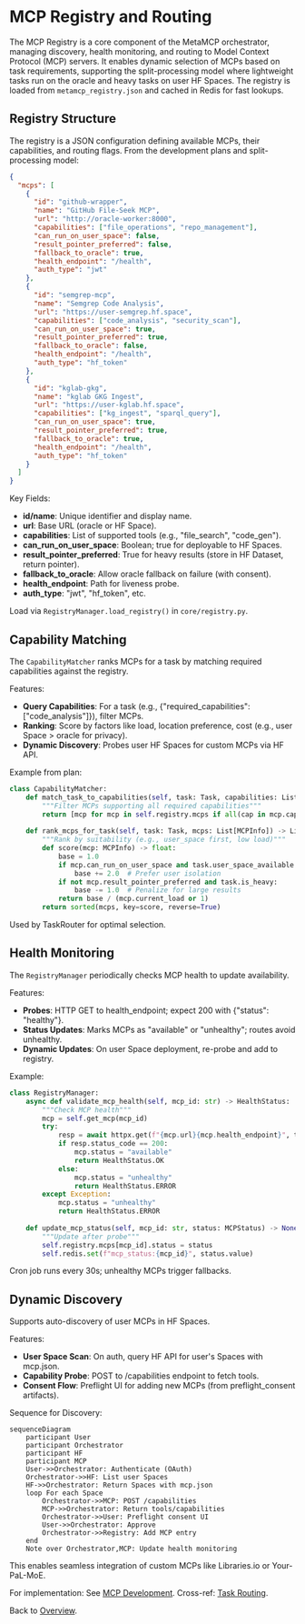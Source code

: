 # MCP Registry and Routing

The MCP Registry is a core component of the MetaMCP orchestrator, managing discovery, health monitoring, and routing to Model Context Protocol (MCP) servers. It enables dynamic selection of MCPs based on task requirements, supporting the split-processing model where lightweight tasks run on the oracle and heavy tasks on user HF Spaces. The registry is loaded from `metamcp_registry.json` and cached in Redis for fast lookups.

## Registry Structure

The registry is a JSON configuration defining available MCPs, their capabilities, and routing flags. From the development plans and split-processing model:

```json
{
  "mcps": [
    {
      "id": "github-wrapper",
      "name": "GitHub File-Seek MCP",
      "url": "http://oracle-worker:8000",
      "capabilities": ["file_operations", "repo_management"],
      "can_run_on_user_space": false,
      "result_pointer_preferred": false,
      "fallback_to_oracle": true,
      "health_endpoint": "/health",
      "auth_type": "jwt"
    },
    {
      "id": "semgrep-mcp",
      "name": "Semgrep Code Analysis",
      "url": "https://user-semgrep.hf.space",
      "capabilities": ["code_analysis", "security_scan"],
      "can_run_on_user_space": true,
      "result_pointer_preferred": true,
      "fallback_to_oracle": false,
      "health_endpoint": "/health",
      "auth_type": "hf_token"
    },
    {
      "id": "kglab-gkg",
      "name": "kglab GKG Ingest",
      "url": "https://user-kglab.hf.space",
      "capabilities": ["kg_ingest", "sparql_query"],
      "can_run_on_user_space": true,
      "result_pointer_preferred": true,
      "fallback_to_oracle": true,
      "health_endpoint": "/health",
      "auth_type": "hf_token"
    }
  ]
}
```

Key Fields:
- **id/name**: Unique identifier and display name.
- **url**: Base URL (oracle or HF Space).
- **capabilities**: List of supported tools (e.g., "file_search", "code_gen").
- **can_run_on_user_space**: Boolean; true for deployable to HF Spaces.
- **result_pointer_preferred**: True for heavy results (store in HF Dataset, return pointer).
- **fallback_to_oracle**: Allow oracle fallback on failure (with consent).
- **health_endpoint**: Path for liveness probe.
- **auth_type**: "jwt", "hf_token", etc.

Load via `RegistryManager.load_registry()` in `core/registry.py`.

## Capability Matching

The `CapabilityMatcher` ranks MCPs for a task by matching required capabilities against the registry.

Features:
- **Query Capabilities**: For a task (e.g., {"required_capabilities": ["code_analysis"]}), filter MCPs.
- **Ranking**: Score by factors like load, location preference, cost (e.g., user Space > oracle for privacy).
- **Dynamic Discovery**: Probes user HF Spaces for custom MCPs via HF API.

Example from plan:
```python
class CapabilityMatcher:
    def match_task_to_capabilities(self, task: Task, capabilities: List[str]) -> List[MCPInfo]:
        """Filter MCPs supporting all required capabilities"""
        return [mcp for mcp in self.registry.mcps if all(cap in mcp.capabilities for cap in capabilities)]
    
    def rank_mcps_for_task(self, task: Task, mcps: List[MCPInfo]) -> List[MCPInfo]:
        """Rank by suitability (e.g., user_space first, low load)"""
        def score(mcp: MCPInfo) -> float:
            base = 1.0
            if mcp.can_run_on_user_space and task.user_space_available:
                base += 2.0  # Prefer user isolation
            if not mcp.result_pointer_preferred and task.is_heavy:
                base -= 1.0  # Penalize for large results
            return base / (mcp.current_load or 1)
        return sorted(mcps, key=score, reverse=True)
```

Used by TaskRouter for optimal selection.

## Health Monitoring

The `RegistryManager` periodically checks MCP health to update availability.

Features:
- **Probes**: HTTP GET to health_endpoint; expect 200 with {"status": "healthy"}.
- **Status Updates**: Marks MCPs as "available" or "unhealthy"; routes avoid unhealthy.
- **Dynamic Updates**: On user Space deployment, re-probe and add to registry.

Example:
```python
class RegistryManager:
    async def validate_mcp_health(self, mcp_id: str) -> HealthStatus:
        """Check MCP health"""
        mcp = self.get_mcp(mcp_id)
        try:
            resp = await httpx.get(f"{mcp.url}{mcp.health_endpoint}", timeout=5)
            if resp.status_code == 200:
                mcp.status = "available"
                return HealthStatus.OK
            else:
                mcp.status = "unhealthy"
                return HealthStatus.ERROR
        except Exception:
            mcp.status = "unhealthy"
            return HealthStatus.ERROR
    
    def update_mcp_status(self, mcp_id: str, status: MCPStatus) -> None:
        """Update after probe"""
        self.registry.mcps[mcp_id].status = status
        self.redis.set(f"mcp_status:{mcp_id}", status.value)
```

Cron job runs every 30s; unhealthy MCPs trigger fallbacks.

## Dynamic Discovery

Supports auto-discovery of user MCPs in HF Spaces.

Features:
- **User Space Scan**: On auth, query HF API for user's Spaces with mcp.json.
- **Capability Probe**: POST to /capabilities endpoint to fetch tools.
- **Consent Flow**: Preflight UI for adding new MCPs (from preflight_consent artifacts).

Sequence for Discovery:

```mermaid
sequenceDiagram
    participant User
    participant Orchestrator
    participant HF
    participant MCP
    User->>Orchestrator: Authenticate (OAuth)
    Orchestrator->>HF: List user Spaces
    HF->>Orchestrator: Return Spaces with mcp.json
    loop For each Space
        Orchestrator->>MCP: POST /capabilities
        MCP->>Orchestrator: Return tools/capabilities
        Orchestrator->>User: Preflight consent UI
        User->>Orchestrator: Approve
        Orchestrator->>Registry: Add MCP entry
    end
    Note over Orchestrator,MCP: Update health monitoring
```

This enables seamless integration of custom MCPs like Libraries.io or Your-PaL-MoE.

For implementation: See [MCP Development](../developer/mcp-development.md). Cross-ref: [Task Routing](../backend.md#task-routing).

Back to [Overview](overview.md).